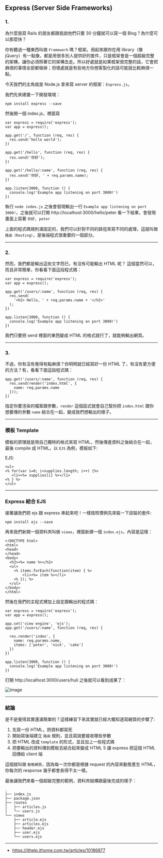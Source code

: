 ## Express (Server Side Frameworks)

### 1.
為什麼我寫 Rails 的朋友都跟我說他們只要 30 分鐘就可以寫一個 Blog？為什麼可以那麼快？

你有聽過一種東西叫做 `Framework` 嗎？框架。用起來跟你在用 library（像 jQuery）有一點像，都是用很多別人提供好的套件，只是框架會是一個超級完整的架構，讓你必須照著它的架構去走。所以好處就是如果框架很完整的話，它會把麻煩的事情全部都做掉；但壞處就是有些地方你想客製化的話可能就比較麻煩一點。

今天我們的主角就是 Node.js 拿來寫 server 的框架：`Express.js`。

我們先來建置一下開發環境：
```
npm install express --save
```

然後開一個 index.js，裡面寫
```
var express = require('express');
var app = express();

app.get('/', function (req, res) {
  res.send('hello world');
})

app.get('/hello', function (req, res) {
  res.send('你好');
})

app.get('/hello/:name', function (req, res) {
  res.send('你好, ' + req.params.name);
})

app.listen(3000, function () {
  console.log('Example app listening on port 3000!')
})
```

執行 `node index.js` 之後會發現輸出一行 `Example app listening on port 3000!`，之後就可以打開 http://localhost:3000/hello/peter 看一下結果，會發現畫面上寫著 `你好, peter`

上面的程式碼規則滿固定的，我們可以針對不同的路徑來寫不同的處理，這就叫做`路由（Routing）`，是後端程式很重要的一個部分。

---

### 2.
然而，我們都是輸出這些文字而已，有沒有可能輸出 HTML 呢？ 這個當然可以，而且非常簡單，你看看下面這段程式碼：
```
var express = require('express');
var app = express();

app.get('/users/:name', function (req, res) {
  res.send(
    '<h2> Hello, ' + req.params.name + '</h2>' 
  );
})

app.listen(3000, function () {
  console.log('Example app listening on port 3000!')
})
```
我們只要把 send 裡面的東西變成 HTML 的格式就行了，就能夠輸出網頁。

---

### 3.
不過，你有沒有覺得有點麻煩？你明明就已經寫好一份 HTML 了，有沒有更方便的方法？有，看看下面這段程式碼：
```
app.get('/users/:name', function (req, res) {
  res.send(render('index.html', {
    name: req.params.name
  }));
})
```
指定你要渲染的檔案跟參數，`render` 這個函式就會自己幫你把 `index.html` 跟你想要傳的參數 `name` 結合在一起，變成我們想輸出的樣子。

---

### 模板 Template
模板的原理就是用自己獨特的格式來寫 HTML，然後傳進資料之後結合在一起，最後 compile 成 HTML。以 `EJS` 為例，模板如下:

EJS:
```
<ul>
<% for(var i=0; i<supplies.length; i++) {%>
   <li><%= supplies[i] %></li>
<% } %>
</ul>
```

---

### Express 結合 EJS

接著讓我們把 ejs 跟 express 串起來吧！一樣按照慣例先來裝一下該裝的套件:

```
npm install ejs --save
```

再來我們新開一個資料夾叫做 `views`，裡面新建一個 `index.ejs`，內容是這樣：
```
<!DOCTYPE html>
<html>
<head>
</head>
<body>
  <h2><%= name %></h2>
  <ul>
    <% items.forEach(function(item) { %>
        <li><%= item %></li>
    <% }); %>
  </ul>
</body>
</html>
```

然後在我們的主程式裡加上設定跟輸出的程式碼：
```
var express = require('express');
var app = express();

app.set('view engine', 'ejs');
app.get('/users/:name', function (req, res) {

  res.render('index', { 
    name: req.params.name,
    items: ['peter', 'nick', 'cake']
  })
})

app.listen(3000, function () {
  console.log('Example app listening on port 3000!')
})
```

打開 http://localhost:3000/users/huli 之後就可以看到成果了：

![image](https://d1dwq032kyr03c.cloudfront.net/upload/images/20161221/20091346H78Yjo3aDE.png)

---

### 結論
是不是覺得其實還滿簡單的？這樣練習下來其實就已經大概知道寫網頁的步驟了:

1. 先寫一份 HTML，把資料都寫死
2. 開始寫後端建立 `路由` 規則，並且寫說要接收哪些參數
3. 把 HTML 改成 `template` 的形式，並且加上一些程式碼
4. 把要輸出的資料傳到模板去結合起來變成 HTML
5 讓 express 把這個 HTML 回傳給 client 端

這個就叫做 `動態網頁`，因為每一次你都是根據 request 的內容來動態產生 HTML，你每次的 response 幾乎都會長得不太一樣。

最後讓我們來看一個超級完整的範例，資料夾結構跟最後完成的樣子：

```
.
├── index.js
├── package.json
├── routes
│   ├── articles.js
│   └── users.js
└── views
    ├── article.ejs
    ├── articles.ejs
    ├── header.ejs
    ├── user.ejs
    └── users.ejs
```    

---
* https://ithelp.ithome.com.tw/articles/10186877
